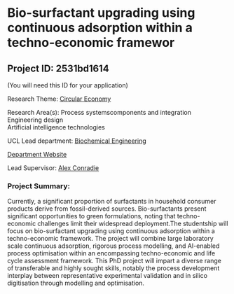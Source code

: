 # Bio-surfactant upgrading using continuous adsorption within a techno-economic framewor

## Project ID: **2531bd1614**
(You will need this ID for your application)

Research Theme: [Circular Economy](../themes/circular-economy.md)

Research Area(s):
Process systemscomponents and integration<br />Engineering design<br />Artificial intelligence technologies

UCL Lead department: [Biochemical Engineering](../departments/biochemical-engineering.md)

[Department Website](https://www.ucl.ac.uk/biochemical-engineering)

Lead Supervisor: [Alex Conradie](https://profiles.ucl.ac.uk/90277)

### Project Summary:

Currently, a significant proportion of surfactants in household consumer products derive from fossil-derived sources. Bio-surfactants present significant opportunities to green formulations, noting that techno-economic challenges limit their widespread deployment.The studentship will focus on bio-surfactant upgrading using continuous adsorption within a techno-economic framework. The project will combine large laboratory scale continuous adsorption, rigorous process modelling, and AI-enabled process optimisation within an encompassing techno-economic and life cycle assessment framework. This PhD project will impart a diverse range of transferable and highly sought skills, notably the process development interplay between representative experimental validation and in silico digitisation through modelling and optimisation.
